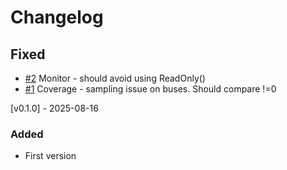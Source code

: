 # Changelog

## Fixed
- [#2](https://github.com/projectapheleia/avl-apb/issues/2) Monitor - should avoid using ReadOnly()
- [#1](https://github.com/projectapheleia/avl-apb/issues/1) Coverage - sampling issue on buses. Should compare !=0

[v0.1.0] - 2025-08-16

### Added
- First version
